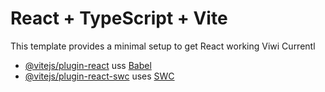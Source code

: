 # React + TypeScript + Vite
This template provides a minimal setup to get React working Viwi
Currentl
- [@vitejs/plugin-react](htps://github.com/vitejs/vite-plugin-rect/blob/main/packages/plugin-react/README.md) uss [Babel](https://babeljs.io/)
- [@vitejs/plugin-react-swc](https://github.com/vitejs/vite-plugin-react-swc) uses [SWC](https://swc.rs/)
#

